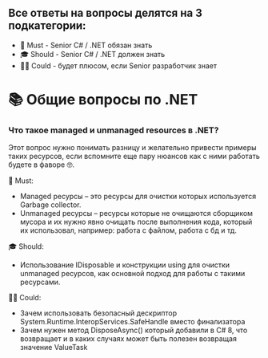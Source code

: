 ## Все ответы на вопросы делятся на 3 подкатегории:

-    📌 Must - Senior C# / .NET обязан знать
-    🎓 Should - Senior C# / .NET должен знать
-    👨‍🏫 Could - будет плюсом, если Senior разработчик знает

# 📚 Общие вопросы по .NET
### Что такое managed и unmanaged resources в .NET?

Этот вопрос нужно понимать разницу и желательно привести примеры таких ресурсов, если вспомните еще пару нюансов как с ними работать будете в фаворе 🤓. 

📌 Must:

-    Managed ресурсы – это ресурсы для очистки которых используется Garbage collector.
-    Unmanaged ресурсы – ресурсы которые не очищаются сборщиком мусора и их нужно явно очищать после выполнения кода, который их использовал, например: работа с файлом, работа с бд и тд.

🎓 Should:

-    Использование IDisposable  и конструкции using для очистки unmanaged ресурсов, как основной подход для работы с такими ресурсами.

👨‍🏫 Could:

 -   Зачем использовать безопасный дескриптор System.Runtime.InteropServices.SafeHandle вместо финализатора
-    Зачем нужен метод DisposeAsync() который добавили в C# 8, что возвращает и в каких случаях может быть полезен возвращая значение ValueTask

